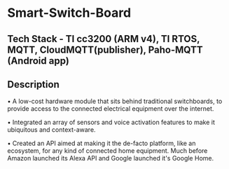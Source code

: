 # Smart-Switch-Board

## Tech Stack - TI cc3200 (ARM v4), TI RTOS, MQTT, CloudMQTT(publisher), Paho-MQTT (Android app)

## Description

• A low-cost hardware module that sits behind traditional switchboards, to provide access to the connected electrical equipment over the internet. 

• Integrated an array of sensors and voice activation features to make it ubiquitous and context-aware. 

• Created an API aimed at making it the de-facto platform, like an ecosystem, for any kind of connected home equipment. Much before Amazon launched its Alexa API and Google launched it's Google Home.
